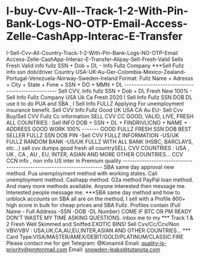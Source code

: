 # I-buy-Cvv-All--Track-1-2-With-Pin-Bank-Logs-NO-OTP-Email-Access-Zelle-CashApp-Interac-E-Transfer
I-Sell-Cvv-All-Country-Track-1-2-With-Pin-Bank-Logs-NO-OTP-Email Access-Zelle-CashApp-Interac-E-Transfer-Alipay-Sell-Fresh-Valid
Sells Fresh Valid info fullz SSN + Dob + DL - Info Fullz Company ***Sell Fullz info ssn dob/driver Country USA-UK-Au-Ger-Colombia-Mexico-Zealand-Portugal-Venezuela-Norway-Sweden-Ireland Format: Fullz Name + Adresss + City + State + Fone + SSN + DO + MMN + DL -------------------------------------------------- Sell CVV, Info fullz SSN + Dob + DL Fresh New 100% - Sell Info Fullz Company USA Uk Ca Fresh 2020 I Sell Info Fullz SSN DOB DL use it to do PUA and SBA , I Sell Info FULLZ Applying For unemployment insurance benefit. Sell CVV Info Fullz Good UK USA CA Au EU- Sell Cvv Buy/Sell CVV Fullz Cc information SELL CVV CC GOOD, VALID, LIVE, FRESH ALL COUNTRIES : Sell INFO DOB + SSN + DL + FINDRIVLICNO + NAME + ADDRESS GOOD WORK 100% ------- GOOD FULLZ FRESH SSN DOB BEST SELLER FULLZ SSN DOB PIN -Sell CVV FULLZ INFORMATION -US/UK FULLZ RANDOM BANK -US/UK FULLZ WITH ALL BANK (HSBC, BARCLAYS, etc…) sell cvv dumps good fresh all countrySELL CVV COUNTRIES : USA , UK , CA , AU , EU, INTER, ASIAN AND MORE OTHER COUNTRIES… CCV CCN info , non info US inter in Premium quality --------------------------------------------------------------------- SBA same day approval new method. Pua unemployment method with working states. Cali unemployment method. Cashapp method. G2a method PayPal loan method. And many more methods available. Anyone interested then message me. Interested people message me. ***SBA same day method and how to unblock accounts on SBA all are on the method, I sell with a Profile 800+ high score in bulk for cheap prices and SBA Fullz. Profiles contain (Full Name - Full Address -SSN -DOB -DL Number) COME IF BTC OR PM READY DON'T WASTE MY TIME ASKING QUESTIONS. inbox me to my *** Track 1 & 2 Fresh Well Skimmed and Sniffed.EXOTIC BINS! Sell Cvv/Cc/Ccv/Non VBV/VBV : USA,UK,CA,AU,EU,INTER,ASIAN AND OTHER COUNTRIES… *** Card Type:VISA/MASTER/AMEX/DEBIT/GOLD/PLATINUM/CLASSIC FIRE Please contact me for get Telegram: @Konami4 Email: quality-is-priority@protonmail.com Email: snowden-leaks@tutanota.com
